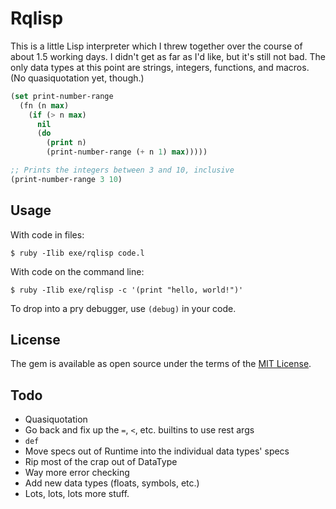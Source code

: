 # Rqlisp

This is a little Lisp interpreter which I threw together over the course of about 1.5 working days. I didn't get as far as I'd like, but it's still not bad. The only data types at this point are strings, integers, functions, and macros. (No quasiquotation yet, though.)

```lisp
(set print-number-range
  (fn (n max)
    (if (> n max)
      nil
      (do
        (print n)
        (print-number-range (+ n 1) max)))))

;; Prints the integers between 3 and 10, inclusive
(print-number-range 3 10)
```

## Usage

With code in files:
```
$ ruby -Ilib exe/rqlisp code.l
```

With code on the command line:
```
$ ruby -Ilib exe/rqlisp -c '(print "hello, world!")'
```

To drop into a pry debugger, use `(debug)` in your code.

## License

The gem is available as open source under the terms of the [MIT License](https://opensource.org/licenses/MIT).

## Todo

* Quasiquotation
* Go back and fix up the `=`, `<`, etc. builtins to use rest args
* `def`
* Move specs out of Runtime into the individual data types' specs
* Rip most of the crap out of DataType
* Way more error checking
* Add new data types (floats, symbols, etc.)
* Lots, lots, lots more stuff.

